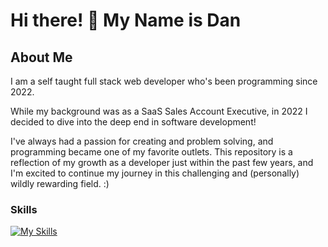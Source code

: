# Hi there! 👋 My Name is Dan

<!--
**rann143/rann143** is a ✨ _special_ ✨ repository because its `README.md` (this file) appears on your GitHub profile.
-->

## About Me
I am a self taught full stack web developer who's been programming since 2022.

While my background was as a SaaS Sales Account Executive, in 2022 I decided to dive into the deep end in software development!

I've always had a passion for creating and problem solving, and programming became one of my favorite outlets. This repository is a reflection of my growth as a developer just within the past few years, and I'm excited to continue my journey in this challenging and (personally) wildly rewarding field. :)

### Skills

[![My Skills](https://skillicons.dev/icons?i=js,html,css,nodejs,mongodb,postgres,webpack,npm)](https://skillicons.dev)


